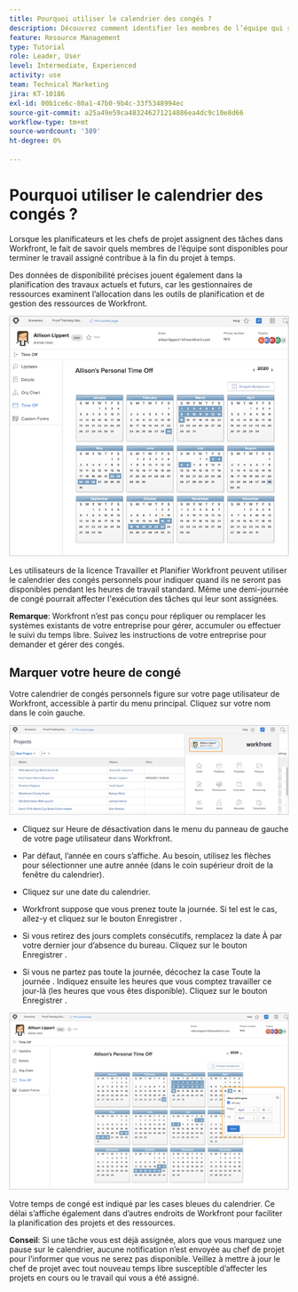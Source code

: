 ```yaml
---
title: Pourquoi utiliser le calendrier des congés ?
description: Découvrez comment identifier les membres de l’équipe qui sont disponibles pour terminer le travail assigné et qui ne l’est pas.
feature: Resource Management
type: Tutorial
role: Leader, User
level: Intermediate, Experienced
activity: use
team: Technical Marketing
jira: KT-10186
exl-id: 00b1ce6c-80a1-47b0-9b4c-33f5348994ec
source-git-commit: a25a49e59ca483246271214886ea4dc9c10e8d66
workflow-type: tm+mt
source-wordcount: '389'
ht-degree: 0%

---
```


# Pourquoi utiliser le calendrier des congés ?

Lorsque les planificateurs et les chefs de projet assignent des tâches dans Workfront, le fait de savoir quels membres de l’équipe sont disponibles pour terminer le travail assigné contribue à la fin du projet à temps.

Des données de disponibilité précises jouent également dans la planification des travaux actuels et futurs, car les gestionnaires de ressources examinent l’allocation dans les outils de planification et de gestion des ressources de Workfront.

![calendrier pto](assets/pto_01.png)

Les utilisateurs de la licence Travailler et Planifier Workfront peuvent utiliser le calendrier des congés personnels pour indiquer quand ils ne seront pas disponibles pendant les heures de travail standard. Même une demi-journée de congé pourrait affecter l&#39;exécution des tâches qui leur sont assignées.

**Remarque**: Workfront n’est pas conçu pour répliquer ou remplacer les systèmes existants de votre entreprise pour gérer, accumuler ou effectuer le suivi du temps libre. Suivez les instructions de votre entreprise pour demander et gérer des congés.


## Marquer votre heure de congé

Votre calendrier de congés personnels figure sur votre page utilisateur de Workfront, accessible à partir du menu principal. Cliquez sur votre nom dans le coin gauche.

![nom d’utilisateur dans le menu principal](assets/pto_02.png)

* Cliquez sur Heure de désactivation dans le menu du panneau de gauche de votre page utilisateur dans Workfront.

* Par défaut, l’année en cours s’affiche. Au besoin, utilisez les flèches pour sélectionner une autre année (dans le coin supérieur droit de la fenêtre du calendrier).

* Cliquez sur une date du calendrier.

* Workfront suppose que vous prenez toute la journée. Si tel est le cas, allez-y et cliquez sur le bouton Enregistrer .

* Si vous retirez des jours complets consécutifs, remplacez la date À par votre dernier jour d’absence du bureau. Cliquez sur le bouton Enregistrer .

* Si vous ne partez pas toute la journée, décochez la case Toute la journée . Indiquez ensuite les heures que vous comptez travailler ce jour-là (les heures que vous êtes disponible). Cliquez sur le bouton Enregistrer .

![marquer le temps de congé dans le calendrier personnel](assets/pto_03.png)

Votre temps de congé est indiqué par les cases bleues du calendrier. Ce délai s’affiche également dans d’autres endroits de Workfront pour faciliter la planification des projets et des ressources.

**Conseil**: Si une tâche vous est déjà assignée, alors que vous marquez une pause sur le calendrier, aucune notification n’est envoyée au chef de projet pour l’informer que vous ne serez pas disponible. Veillez à mettre à jour le chef de projet avec tout nouveau temps libre susceptible d’affecter les projets en cours ou le travail qui vous a été assigné.
